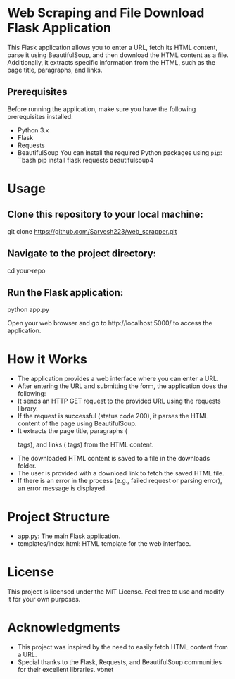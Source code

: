 # Web Scraping and File Download Flask Application

This Flask application allows you to enter a URL, fetch its HTML content, parse it using BeautifulSoup, and then download the HTML content as a file. Additionally, it extracts specific information from the HTML, such as the page title, paragraphs, and links.

## Prerequisites
Before running the application, make sure you have the following prerequisites installed:
- Python 3.x
- Flask
- Requests
- BeautifulSoup
You can install the required Python packages using `pip`:
``bash
pip install flask requests beautifulsoup4

# Usage
## Clone this repository to your local machine:
 git clone https://github.com/Sarvesh223/web_scrapper.git

## Navigate to the project directory:
 cd your-repo
## Run the Flask application:
 python app.py

Open your web browser and go to http://localhost:5000/ to access the application.
# How it Works
- The application provides a web interface where you can enter a URL.
- After entering the URL and submitting the form, the application does the following:
- It sends an HTTP GET request to the provided URL using the requests library.
- If the request is successful (status code 200), it parses the HTML content of the page using BeautifulSoup.
- It extracts the page title, paragraphs (<p> tags), and links (<a> tags) from the HTML content.
- The downloaded HTML content is saved to a file in the downloads folder.
- The user is provided with a download link to fetch the saved HTML file.
- If there is an error in the process (e.g., failed request or parsing error), an error message is displayed.

# Project Structure
- app.py: The main Flask application.
- templates/index.html: HTML template for the web interface.

# License
This project is licensed under the MIT License. Feel free to use and modify it for your own purposes.

# Acknowledgments
- This project was inspired by the need to easily fetch  HTML content from a URL.
- Special thanks to the Flask, Requests, and BeautifulSoup communities for their excellent libraries.
vbnet









